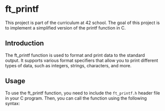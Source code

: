# ft_printf

This project is part of the curriculum at 42 school. The goal of this project is to implement a simplified version of the printf function in C.

## Introduction

The ft_printf function is used to format and print data to the standard output. It supports various format specifiers that allow you to print different types of data, such as integers, strings, characters, and more.

## Usage

To use the ft_printf function, you need to include the `ft_printf.h` header file in your C program. Then, you can call the function using the following syntax:
